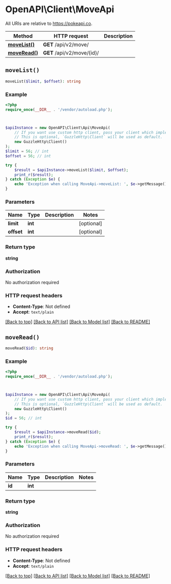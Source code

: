 # OpenAPI\Client\MoveApi

All URIs are relative to https://pokeapi.co.

Method | HTTP request | Description
------------- | ------------- | -------------
[**moveList()**](MoveApi.md#moveList) | **GET** /api/v2/move/ | 
[**moveRead()**](MoveApi.md#moveRead) | **GET** /api/v2/move/{id}/ | 


## `moveList()`

```php
moveList($limit, $offset): string
```



### Example

```php
<?php
require_once(__DIR__ . '/vendor/autoload.php');



$apiInstance = new OpenAPI\Client\Api\MoveApi(
    // If you want use custom http client, pass your client which implements `GuzzleHttp\ClientInterface`.
    // This is optional, `GuzzleHttp\Client` will be used as default.
    new GuzzleHttp\Client()
);
$limit = 56; // int
$offset = 56; // int

try {
    $result = $apiInstance->moveList($limit, $offset);
    print_r($result);
} catch (Exception $e) {
    echo 'Exception when calling MoveApi->moveList: ', $e->getMessage(), PHP_EOL;
}
```

### Parameters

Name | Type | Description  | Notes
------------- | ------------- | ------------- | -------------
 **limit** | **int**|  | [optional]
 **offset** | **int**|  | [optional]

### Return type

**string**

### Authorization

No authorization required

### HTTP request headers

- **Content-Type**: Not defined
- **Accept**: `text/plain`

[[Back to top]](#) [[Back to API list]](../../README.md#endpoints)
[[Back to Model list]](../../README.md#models)
[[Back to README]](../../README.md)

## `moveRead()`

```php
moveRead($id): string
```



### Example

```php
<?php
require_once(__DIR__ . '/vendor/autoload.php');



$apiInstance = new OpenAPI\Client\Api\MoveApi(
    // If you want use custom http client, pass your client which implements `GuzzleHttp\ClientInterface`.
    // This is optional, `GuzzleHttp\Client` will be used as default.
    new GuzzleHttp\Client()
);
$id = 56; // int

try {
    $result = $apiInstance->moveRead($id);
    print_r($result);
} catch (Exception $e) {
    echo 'Exception when calling MoveApi->moveRead: ', $e->getMessage(), PHP_EOL;
}
```

### Parameters

Name | Type | Description  | Notes
------------- | ------------- | ------------- | -------------
 **id** | **int**|  |

### Return type

**string**

### Authorization

No authorization required

### HTTP request headers

- **Content-Type**: Not defined
- **Accept**: `text/plain`

[[Back to top]](#) [[Back to API list]](../../README.md#endpoints)
[[Back to Model list]](../../README.md#models)
[[Back to README]](../../README.md)
